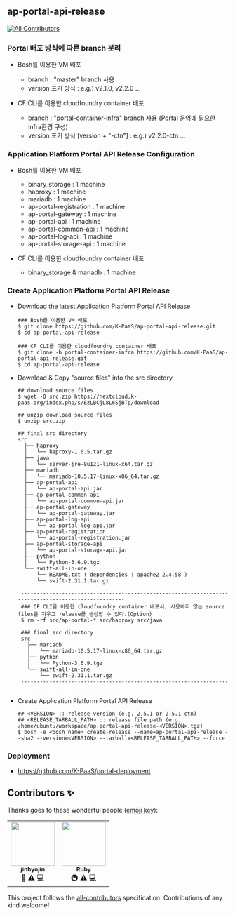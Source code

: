 ## ap-portal-api-release
<!-- ALL-CONTRIBUTORS-BADGE:START - Do not remove or modify this section -->
[![All Contributors](https://img.shields.io/badge/all_contributors-2-orange.svg?style=flat-square)](#contributors-)
<!-- ALL-CONTRIBUTORS-BADGE:END -->

### Portal 배포 방식에 따른 branch 분리
  - Bosh를 이용한 VM 배포
    - branch : "master" branch 사용
    - version 표기 방식 : e.g.) v2.1.0, v2.2.0 ...

  - CF CLI를 이용한 cloudfoundry container 배포
    - branch : "portal-container-infra" branch 사용 (Portal 운영에 필요한 infra환경 구성)
    - version 표기 방식 [version + "-ctn"] : e.g.) v2.2.0-ctn ...

### Application Platform Portal API Release Configuration
  - Bosh를 이용한 VM 배포
    - binary_storage : 1 machine
    - haproxy : 1 machine
    - mariadb : 1 machine
    - ap-portal-registration : 1 machine
    - ap-portal-gateway : 1 machine
    - ap-portal-api : 1 machine
    - ap-portal-common-api : 1 machine
    - ap-portal-log-api : 1 machine
    - ap-portal-storage-api : 1 machine

  - CF CLI를 이용한 cloudfoundry container 배포
    - binary_storage & mariadb : 1 machine

### Create Application Platform Portal API Release
  - Download the latest Application Platform Portal API Release
    ```
    ### Bosh를 이용한 VM 배포
    $ git clone https://github.com/K-PaaS/ap-portal-api-release.git
    $ cd ap-portal-api-release

    ### CF CLI를 이용한 cloudfoundry container 배포
    $ git clone -b portal-container-infra https://github.com/K-PaaS/ap-portal-api-release.git
    $ cd ap-portal-api-release
    ```

  - Download & Copy "source files" into the src directory
    ```
    ## download source files
    $ wget -O src.zip https://nextcloud.k-paas.org/index.php/s/EzLBCjL8L6SjBTp/download

    ## unzip download source files
    $ unzip src.zip

    ## final src directory
    src
      ├── haproxy
      │   └── haproxy-1.6.5.tar.gz
      ├── java
      │   └── server-jre-8u121-linux-x64.tar.gz
      ├── mariadb
      │   └── mariadb-10.5.17-linux-x86_64.tar.gz
      ├── ap-portal-api
      │   └── ap-portal-api.jar
      ├── ap-portal-common-api
      │   └── ap-portal-common-api.jar
      ├── ap-portal-gateway
      │   └── ap-portal-gateway.jar
      ├── ap-portal-log-api
      │   └── ap-portal-log-api.jar
      ├── ap-portal-registration
      │   └── ap-portal-registration.jar
      ├── ap-portal-storage-api
      │   └── ap-portal-storage-api.jar
      ├── python
      │   └── Python-3.6.9.tgz
      └── swift-all-in-one
          └── README.txt ( dependencies : apache2 2.4.58 )
          └── swift-2.31.1.tar.gz

     ----------------------------------------------------------------------------------------------------
     ### CF CLI를 이용한 cloudfoundry container 배포시, 사용하지 않는 source files을 지우고 release를 생성할 수 있다.(Option)
     $ rm -rf src/ap-portal-* src/haproxy src/java

     ### final src directory
     src
       ├── mariadb
       │   └── mariadb-10.5.17-linux-x86_64.tar.gz
       ├── python
       │   └── Python-3.6.9.tgz
       └── swift-all-in-one
           └── swift-2.31.1.tar.gz
     ----------------------------------------------------------------------------------------------------
    ```
  - Create Application Platform Portal API Release
    ```
    ## <VERSION> :: release version (e.g. 2.5.1 or 2.5.1-ctn)
    ## <RELEASE_TARBALL_PATH> :: release file path (e.g. /home/ubuntu/workspace/ap-portal-api-release-<VERSION>.tgz)
    $ bosh -e <bosh_name> create-release --name=ap-portal-api-release --sha2 --version=<VERSION> --tarball=<RELEASE_TARBALL_PATH> --force
    ```
### Deployment
- https://github.com/K-PaaS/portal-deployment

## Contributors ✨

Thanks goes to these wonderful people ([emoji key](https://allcontributors.org/docs/en/emoji-key)):

<!-- ALL-CONTRIBUTORS-LIST:START - Do not remove or modify this section -->
<!-- prettier-ignore-start -->
<!-- markdownlint-disable -->
<table>
  <tr>
    <td align="center"><a href="https://github.com/jinhyojin"><img src="https://avatars.githubusercontent.com/u/76993633?v=4?s=100" width="100px;" alt=""/><br /><sub><b>jinhyojin</b></sub></a><br /><a href="https://github.com/K-PaaS/ap-portal-api-release/issues?q=author%3Ajinhyojin" title="Bug reports">🐛</a> <a href="https://github.com/K-PaaS/ap-portal-api-release/commits?author=jinhyojin" title="Tests">⚠️</a> <a href="https://github.com/K-PaaS/ap-portal-api-release/commits?author=jinhyojin" title="Code">💻</a></td>
    <td align="center"><a href="https://github.com/okpc579"><img src="https://avatars.githubusercontent.com/u/55691511?v=4?s=100" width="100px;" alt=""/><br /><sub><b>Ruby</b></sub></a><br /><a href="#infra-okpc579" title="Infrastructure (Hosting, Build-Tools, etc)">🚇</a> <a href="https://github.com/K-PaaS/ap-portal-api-release/commits?author=okpc579" title="Tests">⚠️</a> <a href="https://github.com/K-PaaS/ap-portal-api-release/commits?author=okpc579" title="Code">💻</a></td>
  </tr>
</table>

<!-- markdownlint-restore -->
<!-- prettier-ignore-end -->

<!-- ALL-CONTRIBUTORS-LIST:END -->

This project follows the [all-contributors](https://github.com/all-contributors/all-contributors) specification. Contributions of any kind welcome!

